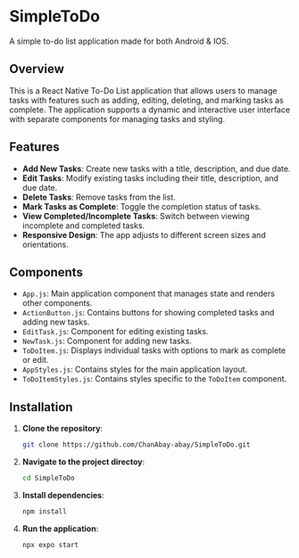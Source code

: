 # SimpleToDo
 A simple to-do list application made for both Android & IOS.

## Overview

This is a React Native To-Do List application that allows users to manage tasks with features such as adding, editing, deleting, and marking tasks as complete. The application supports a dynamic and interactive user interface with separate components for managing tasks and styling.

## Features

- **Add New Tasks**: Create new tasks with a title, description, and due date.
- **Edit Tasks**: Modify existing tasks including their title, description, and due date.
- **Delete Tasks**: Remove tasks from the list.
- **Mark Tasks as Complete**: Toggle the completion status of tasks.
- **View Completed/Incomplete Tasks**: Switch between viewing incomplete and completed tasks.
- **Responsive Design**: The app adjusts to different screen sizes and orientations.

## Components

- `App.js`: Main application component that manages state and renders other components.
- `ActionButton.js`: Contains buttons for showing completed tasks and adding new tasks.
- `EditTask.js`: Component for editing existing tasks.
- `NewTask.js`: Component for adding new tasks.
- `ToDoItem.js`: Displays individual tasks with options to mark as complete or edit.
- `AppStyles.js`: Contains styles for the main application layout.
- `ToDoItemStyles.js`: Contains styles specific to the `ToDoItem` component.

## Installation

1. **Clone the repository**:
   ```bash
   git clone https://github.com/ChanAbay-abay/SimpleToDo.git

2. **Navigate to the project directoy**:
   ```bash
   cd SimpleToDo

3. **Install dependencies**:
   ```bash
   npm install

4. **Run the application**:
   ```bash
   npx expo start
  
